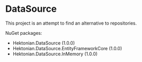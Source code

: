 # DataSource

This project is an attempt to find an alternative to repositories.

NuGet packages:
* Hektonian.DataSource (1.0.0)
* Hektonian.DataSource.EntityFrameworkCore (1.0.0)
* Hektonian.DataSource.InMemory (1.0.0)
